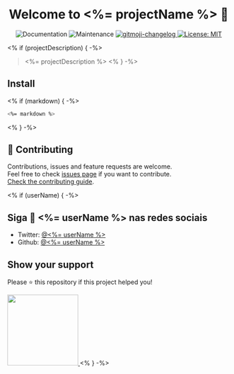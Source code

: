 <h1 align="center">Welcome to <%= projectName %> 👋</h1>
<p align="center">
<img alt="Documentation" src="https://img.shields.io/badge/documentation-yes-brightgreen.svg" />
<img alt="Maintenance" src="https://img.shields.io/badge/Maintained%3F-yes-green.svg" />
<a href="https://github.com/frinyvonnick/gitmoji-changelog">
<img src="https://img.shields.io/badge/changelog-gitmoji-brightgreen.svg" alt="gitmoji-changelog">
</a>
<a href="https://github.com/kefranabg/readme-md-generator/blob/master/LICENSE">
<img alt="License: MIT" src="https://img.shields.io/badge/license-MIT-yellow.svg" target="_blank" />
</a>

<% if (projectDescription) { -%>
> <%= projectDescription %>
<% } -%>

## Install

<% if (markdown) { -%>

```sh
<%= markdown %>
```
<% } -%>

## 🤝 Contributing

Contributions, issues and feature requests are welcome.<br />
Feel free to check [issues page](https://github.com/kefranabg/readme-md-generator/issues) if you want to contribute.<br />
[Check the contributing guide](./CONTRIBUTING.md).<br />

<% if (userName) { -%>
## Siga 👤 **<%= userName %>** nas redes sociais

- Twitter: [@<%= userName %>](https://twitter.com/FranckAbgrall)
- Github: [@<%= userName %>](https://github.com/kefranabg)

## Show your support

Please ⭐️ this repository if this project helped you!

<a href="https://www.patreon.com/FranckAbgrall">
  <img src="https://c5.patreon.com/external/logo/become_a_patron_button@2x.png" width="160">
</a>
<% } -%>